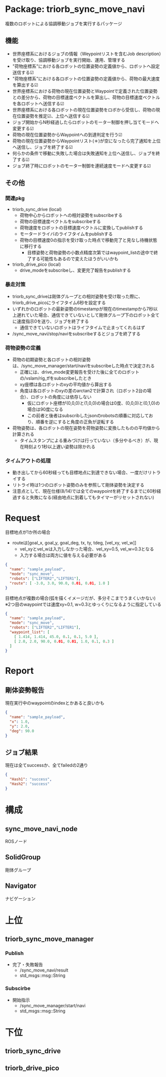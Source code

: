 # Package: triorb_sync_move_navi
複数のロボットによる協調移動ジョブを実行するパッケージ
## 機能
- 世界座標系におけるジョブの情報（Weypointリストを含むJob description）を受け取り、協調移動ジョブを実行開始、運用、管理する
- "荷物座標系"における各ロボットの位置姿勢の定義値から、ロボットへ設定送信する☑
- "荷物座標系"における各ロボットの位置姿勢の定義値から、荷物の最大速度を算出する☑
- 世界座標系における荷物の現在位置姿勢とWaypointで定義された位置姿勢との差分から、荷物の目標速度ベクトルを算出し、荷物の目標速度ベクトルを各ロボットへ送信する☑
- 世界座標系における各ロボットの現在位置姿勢をロボから受信し、荷物の現在位置姿勢を推定☑、上位へ送信する☑
- ジョブ開始からN秒経過したらロボットのモーター制御を押し当てモードへ変更する☑
- 荷物の現在位置姿勢からWaypointへの到達判定を行う☑
- 荷物の現在位置姿勢からWaypointリスト(＊)が空になったら完了通知を上位へ送信し、ジョブを終了する☑
- 何らかの条件で移動に失敗した場合は失敗通知を上位へ送信し、ジョブを終了する☑
- ジョブ終了時にロボットのモーター制御を連続速度モードへ変更する☑
## その他
### 関連pkg
- triorb_sync_drive (local)
  - 荷物中心からロボットへの相対姿勢をsubscribeする
  - 荷物の目標速度ベクトルをsubscribeする
  - 荷物速度をロボットの目標速度ベクトルに変換してpublishする
  - モータードライバのライフタイムをpublishする
  - 荷物の目標速度0の指示を受け取った時点で移動完了と見なし待機状態に移行する
    - 目標姿勢と荷物姿勢の小数点精度次第ではwaypoint_listの途中で終了する可能性もあるので変えたほうがいいかも
- triorb_drive_pico (local)
  - drive_modeをsubscribeし、変更完了報告をpublishする

### 暴走対策
- triorb_sync_driveは剛体グループとの相対姿勢を受け取った際に、triorb_drive_picoにライフタイム6秒を設定する
- いずれかのロボットの最新姿勢のtimestampが現在のtimestampから7秒以上遅れていた場合、通信できていないとして剛体グループ下のロボット全てに速度指示0を送り、ジョブを終了する
  - 通信できていないロボットはライフタイムで止まってくれるはず
- /sync_move_navi/stop/naviをsubscribeするとジョブを終了する

### 荷物姿勢の定義
- 荷物の初期姿勢と各ロボットの相対姿勢は、/sync_move_manager/start/naviをsubscribeした時点で決定される <br>
  - 正確には、drive_mode変更報告を受けた後に全てのロボットの/vslam/rig_tfをsubscribeしたとき
  - xy座標は各ロボットのxyの平均値から算出する
  - 角度は各ロボットのxyの差のarctan2で計算され（ロボット2台の場合）、ロボットの角度には依存しない
    - 仮にロボット座標が(0,0,0)と(1,0,0)の場合は0度、(0,0,0)と(0,1,0)の場合は90度になる
    - この前者と後者はsubscribしたjsonのrobotsの順番に対応しており、順番を逆にすると角度の正負が逆転する
- 荷物姿勢は、各ロボットの現在姿勢を荷物姿勢に変換したものの平均値から計算される
  - タイムスタンプによる重みづけは行っていない（多分やるべき）が、現在時刻より1秒以上遅い姿勢は除かれる

### タイムアウトの処理
- 動き出してから60秒経っても目標地点に到達できない場合、一度だけリトライする
- リトライ時は1つのロボット姿勢のみを参照して剛体姿勢を決定する
- 注意点として、現在仕様(8/14)では全てのwaypointを終了するまでに60秒経過すると失敗になる(経由地点に到着してもタイマーがリセットされない)

# Request
目標地点が1か所の場合 <br>
- routeは[goal_x, goal_y, goal_deg, tx, ty, tdeg, [vel_xy, vel_w]] <br>
  - vel_xyとvel_wは入力しなかった場合、vel_xy=0.5, vel_w=0.3となる
  - 入力する場合は両方に値を与える必要がある
```json
{
  "name": "sample_payload",
  "mode": "sync_move",
  "robots": ["LIFTER2","LIFTER1"],
  "route": [ -3.0, 3.0, 90.0, 0.01, 0.01, 1.0 ]
}
```
目標地点が複数の場合(弧を描くイメージだが、多分そこまでうまくいかない)
※2つ目のwaypointでは速度xy=0.1, w=0.3とゆっくりになるように指定している
```json
{
  "name": "sample_payload",
  "mode": "sync_move",
  "robots": ["LIFTER2","LIFTER1"],
  "waypoint_list": [
    [ 1.414, 1.414, 45.0, 0.1, 0.1, 5.0 ],
    [ 2.0, 2.0, 90.0, 0.01, 0.01, 1.0, 0.1, 0.3 ]
  ]
}
```

# Report
## 剛体姿勢報告
現在実行中のwaypointのindexとかあると良いかも
```json
{
  "name": "sample_payload",
  "x": 1.0,
  "y": 2.0,
  "deg": 90.0
}
```
## ジョブ結果
現在は全てsuccessか、全てfailedの2通り
```json
{
  "Hash1": "success",
  "Hash2": "success"
}
```



# 構成
## sync_move_navi_node
ROSノード

## SolidGroup
剛体グループ

## Navigator
ナビゲーション


# 上位
## triorb_sync_move_manager
### Publish <br>
- 完了・失敗報告
  - /sync_move_navi/result
  - std_msgs::msg::String

### Subscirbe <br>
- 開始指示
  - /sync_move_manager/start/navi
  - std_msgs::msg::String


# 下位
## triorb_sync_drive
## triorb_drive_pico